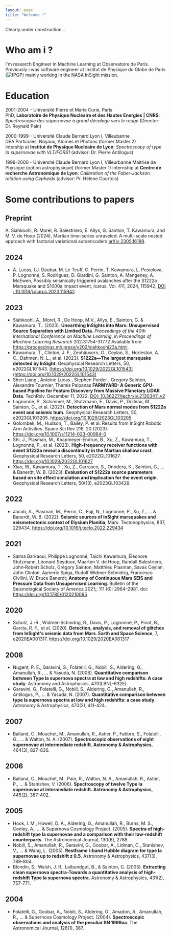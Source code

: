 ```yaml
---
layout: page
title: "Welcome !"
---
```

Clearly under construction...


# Who am i ?
I'm research Engineer in Machine Learning at Observatoire de Paris.    
Previously i was software engineer at Institut de Physique du Globe de Paris (![IPGP](www.ipgp.fr)) mainly working in the NASA InSight mission.

# Education 
2001-2004 - Université Pierre et Marie Curie, Paris    
PhD, **Laboratoire de Physique Nucléaire et des Hautes Energies | CNRS**: _Spectroscopie des supernovae à grand décalage vers le rouge_ (Director: Dr. Reynald Pain)     

2000-1999 - Université Claude Bernard Lyon I, Villeubanne   
DEA Particules, Noyaux, Atomes et Photons (former Master 2)   
Intership at **Institut de Physique Nucléaire de Lyon**: _Spectroscopy of type Ia supernovae with VLT/FORS1_ (advisor: Dr. Pierre Antilogus)

1999-2000 - Université Claude Bernard Lyon I, Villeurbanne
Maitrise de Physique (option astrophysique) (former Master 1)
Internship at **Centre de recherche Astronomique de Lyon**: _Calibration of the Faber-Jackson relation using Cepheids_ (advisor: Pr. Hélène Courtois)

# Some contributions to papers

## Preprint

A. Siahkoohi, R. Morel, R. Balestriero, E. Allys, G. Sainton, T. Kawamura, and M. V. de Hoop (2024), Martian time-series unraveled: A multi-scale nested approach with factorial variational autoencoders [arXiv 2305.16189](https://arxiv.org/abs/2305.16189).


## 2024

- A. Lucas, I.J. Daubar, M. Le Teuff, C. Perrin, T. Kawamura, L. Posiolova, P. Lognonné, S. Rodriguez, D. Giardini, G. Sainton, A. Mangeney, A. McEwen, Possibly seismically triggered avalanches after the S1222a Marsquake and S1000a impact event, Icarus, Vol. 411, 2024, 115942, [DOI : 10.1016/j.icarus.2023.115942](https://doi.org/10.1016/j.icarus.2023.115942).

## 2023 
- Siahkoohi, A., Morel, R., De Hoop, M.V., Allys, E., Sainton, G. &amp; Kawamura, T.. (2023). **Unearthing InSights into Mars: Unsupervised Source Separation with Limited Data**. <i>Proceedings of the 40th International Conference on Machine Learning</i>, in <i>Proceedings of Machine Learning Research</i> 202:31754-31772 Available from https://proceedings.mlr.press/v202/siahkoohi23a.html.
- Kawamura, T., Clinton, J. F., Zenhäusern, G., Ceylan, S., Horleston, A. C., Dahmen, N. L., et al. (2023). **S1222a—The largest marsquake detected by InSight**. Geophysical Research Letters, 50, e2022GL101543. [https://doi.org/10.1029/2022GL101543](https://doi.org/10.1029/2022GL101543)
- Shen Liang , Antoine Lucas , Stephen Porder , Gregory Sainton, Alexandre Fournier, Themis Palpanas  **FARMYARD: A Generic GPU-based Pipeline for Feature Discovery from Massive Planetary LiDAR Data**. TechRxiv. December 11, 2022. [DOI: 10.36227/techrxiv.21303411.v2](https://www.techrxiv.org/doi/full/10.36227/techrxiv.21303411.v2)
- Lognonné, P., Schimmel, M., Stutzmann, E., Davis, P., Drilleau, M., Sainton, G., et al. (2023). **Detection of Mars normal modes from S1222a event and seismic hum**. Geophysical Research Letters, 50, e2023GL103205. https://doi.org/10.1029/2023GL103205
- Golombek, M., Hudson, T., Bailey, P. et al. Results from InSight Robotic Arm Activities. Space Sci Rev 219, 20 (2023). https://doi.org/10.1007/s11214-023-00964-0
- Shi, J., Plasman, M., Knapmeyer-Endrun, B., Xu, Z., Kawamura, T., Lognonné, P., et al. (2023). **High-frequency receiver functions with event S1222a reveal a discontinuity in the Martian shallow crust**. Geophysical Research Letters, 50, e2022GL101627. https://doi.org/10.1029/2022GL101627
- Xiao, W., Kawamura, T., Xu, Z., Carrasco, S., Onodera, K., Sainton, G., ... & Banerdt, W. B. (2023). **Evaluation of S1222a source parameters based on site effect simulation and implication for the event origin**. Geophysical Research Letters, 50(13), e2023GL103429.

## 2022

- Jacob, A., Plasman, M., Perrin, C., Fuji, N., Lognonné, P., Xu, Z., ... & Banerdt, W. B. (2022). **Seismic sources of InSight marsquakes and seismotectonic context of Elysium Planitia**, Mars. Tectonophysics, 837, 229434. https://doi.org/10.1016/j.tecto.2022.229434

## 2021

- Salma Barkaoui, Philippe Lognonné, Taichi Kawamura, Éléonore Stutzmann, Léonard Seydoux, Maarten V. de Hoop, Randall Balestriero, John‐Robert Scholz, Grégory Sainton, Matthieu Plasman, Savas Ceylan, John Clinton, Aymeric Spiga, Rudolf Widmer‐Schnidrig, Francesco Civilini, W. Bruce Banerdt; **Anatomy of Continuous Mars SEIS and Pressure Data from Unsupervised Learning**. Bulletin of the Seismological Society of America 2021;; 111 (6): 2964–2981. doi: https://doi.org/10.1785/0120210095
  
## 2020
- Scholz, J.-R., Widmer-Schnidrig, R., Davis, P., Lognonné, P., Pinot, B., Garcia, R. F., et al. (2020). **Detection, analysis, and removal of glitches from InSight's seismic data from Mars. Earth and Space Science**, 7, e2020EA001317. https://doi.org/10.1029/2020EA001317

## 2008
- Nugent, P. E., Garavini, G., Folatelli, G., Nobili, S., Aldering, G., Amanullah, R., ... & Yasuda, N. (2008). **Quantitative comparison between Type Ia supernova spectra at low and high redshifts: A case study**. Astronomy and Astrophysics, 470(LBNL-632E).
- Garavini, G., Folatelli, G., Nobili, S., Aldering, G., Amanullah, R., Antilogus, P., ... & Yasuda, N. (2007). **Quantitative comparison between type Ia supernova spectra at low and high redshifts: a case study**. Astronomy & Astrophysics, 470(2), 411-424.

## 2007
- Balland, C., Mouchet, M., Amanullah, R., Astier, P., Fabbro, S., Folatelli, G., ... & Walton, N. A. (2007). **Spectroscopic observations of eight supernovae at intermediate redshift. Astronomy & Astrophysics**, 464(3), 827-836.

## 2006
- Balland, C., Mouchet, M., Pain, R., Walton, N. A., Amanullah, R., Astier, P., ... & Stanishev, V. (2006). **Spectroscopy of twelve Type Ia supernovae at intermediate redshift. Astronomy & Astrophysics**, 445(2), 387-402.

## 2005
- Hook, I. M., Howell, D. A., Aldering, G., Amanullah, R., Burns, M. S., Conley, A., ... & Supernova Cosmology Project. (2005). **Spectra of high-redshift type Ia supernovae and a comparison with their low-redshift counterparts**. The Astronomical Journal, 130(6), 2788.
- Nobili, S., Amanullah, R., Garavini, G., Goobar, A., Lidman, C., Stanishev, V., ... & Wang, L. (2005). **Restframe I-band Hubble diagram for type Ia supernovae up to redshift z 0.5**. Astronomy & Astrophysics, 437(3), 789-804.
- Blondin, S., Walsh, J. R., Leibundgut, B., & Sainton, G. (2005). **Extracting clean supernova spectra-Towards a quantitative analysis of high-redshift Type Ia supernova spectra**. Astronomy & Astrophysics, 431(2), 757-771.

## 2004 
- Folatelli, G., Goobar, A., Nobili, S., Aldering, G., Amadon, A., Amanullah, R., ... & Supernova Cosmology Project. (2004). **Spectroscopic observations and analysis of the peculiar SN 1999aa**. The Astronomical Journal, 128(1), 387.

